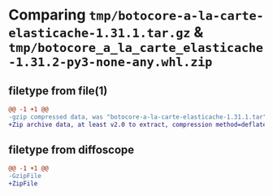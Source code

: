 # Comparing `tmp/botocore-a-la-carte-elasticache-1.31.1.tar.gz` & `tmp/botocore_a_la_carte_elasticache-1.31.2-py3-none-any.whl.zip`

## filetype from file(1)

```diff
@@ -1 +1 @@
-gzip compressed data, was "botocore-a-la-carte-elasticache-1.31.1.tar", last modified: Sat Jul  8 01:42:21 2023, max compression
+Zip archive data, at least v2.0 to extract, compression method=deflate
```

## filetype from diffoscope

```diff
@@ -1 +1 @@
-GzipFile
+ZipFile
```

